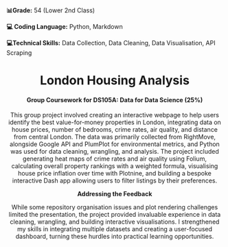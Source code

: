 **📊Grade:** 54 (Lower 2nd Class)

**💻 Coding Language:** Python, Markdown

**💻Technical Skills:** Data Collection, Data Cleaning, Data Visualisation, API Scraping

<h1 align="center">London Housing Analysis</h1>
<h4 align="center">Group Coursework for DS105A: Data for Data Science (25%)</h4>

<p align="center">This group project involved creating an interactive webpage to help users identify the best value-for-money properties in London, integrating data on house prices, number of bedrooms, crime rates, air quality, and distance from central London. The data was primarily collected from RightMove, alongside Google API and PlumPlot for environmental metrics, and Python was used for data cleaning, wrangling, and analysis. The project included generating heat maps of crime rates and air quality using Folium, calculating overall property rankings with a weighted formula, visualising house price inflation over time with Plotnine, and building a bespoke interactive Dash app allowing users to filter listings by their preferences.</p>

<p align="center"><b>Addressing the Feedback</b></p>
<p align="center">While some repository organisation issues and plot rendering challenges limited the presentation, the project provided invaluable experience in data cleaning, wrangling, and building interactive visualisations. I strengthened my skills in integrating multiple datasets and creating a user-focused dashboard, turning these hurdles into practical learning opportunities.</p>
